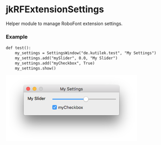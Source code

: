 # jkRFExtensionSettings

Helper module to manage RoboFont extension settings.

### Example

```
def test():
    my_settings = SettingsWindow("de.kutilek.test", "My Settings")
    my_settings.add("mySlider", 0.0, "My Slider")
    my_settings.add("myCheckbox", True)
    my_settings.show()
```

<img src="https://raw.githubusercontent.com/jenskutilek/jkRFExtensionSettings/master/images/sample.png" width="412" height="206" alt="">
